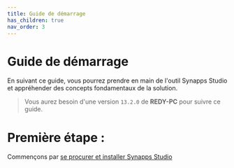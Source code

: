 ```yaml
---
title: Guide de démarrage
has_children: true
nav_order: 3
---
```



# Guide de démarrage

En suivant ce guide, vous pourrez prendre en main de l'outil Synapps Studio et appréhender des concepts fondamentaux de la solution.

> Vous aurez besoin d'une version `13.2.0` de **REDY-PC** pour suivre ce guide.


# Première étape :
Commençons par [se procurer et installer Synapps Studio](./install)
